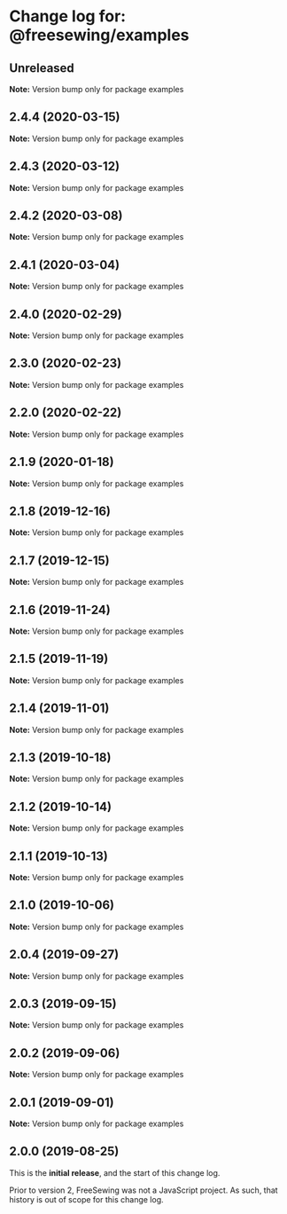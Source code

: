 # Change log for: @freesewing/examples


## Unreleased

**Note:** Version bump only for package examples


## 2.4.4 (2020-03-15)

**Note:** Version bump only for package examples


## 2.4.3 (2020-03-12)

**Note:** Version bump only for package examples


## 2.4.2 (2020-03-08)

**Note:** Version bump only for package examples


## 2.4.1 (2020-03-04)

**Note:** Version bump only for package examples


## 2.4.0 (2020-02-29)

**Note:** Version bump only for package examples


## 2.3.0 (2020-02-23)

**Note:** Version bump only for package examples


## 2.2.0 (2020-02-22)

**Note:** Version bump only for package examples


## 2.1.9 (2020-01-18)

**Note:** Version bump only for package examples


## 2.1.8 (2019-12-16)

**Note:** Version bump only for package examples


## 2.1.7 (2019-12-15)

**Note:** Version bump only for package examples


## 2.1.6 (2019-11-24)

**Note:** Version bump only for package examples


## 2.1.5 (2019-11-19)

**Note:** Version bump only for package examples


## 2.1.4 (2019-11-01)

**Note:** Version bump only for package examples


## 2.1.3 (2019-10-18)

**Note:** Version bump only for package examples


## 2.1.2 (2019-10-14)

**Note:** Version bump only for package examples


## 2.1.1 (2019-10-13)

**Note:** Version bump only for package examples


## 2.1.0 (2019-10-06)

**Note:** Version bump only for package examples


## 2.0.4 (2019-09-27)

**Note:** Version bump only for package examples


## 2.0.3 (2019-09-15)

**Note:** Version bump only for package examples


## 2.0.2 (2019-09-06)

**Note:** Version bump only for package examples


## 2.0.1 (2019-09-01)

**Note:** Version bump only for package examples




## 2.0.0 (2019-08-25)

This is the **initial release**, and the start of this change log.

Prior to version 2, FreeSewing was not a JavaScript project.
As such, that history is out of scope for this change log.
